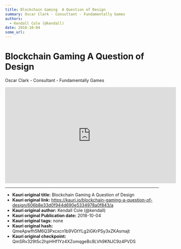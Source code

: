 ```yaml
---
title: Blockchain Gaming  A Question of Design
summary: Oscar Clark - Consultant - Fundamentally Games
authors:
  - Kendall Cole (@kendall)
date: 2018-10-04
some_url: 
---
```


# Blockchain Gaming  A Question of Design


Oscar Clark - Consultant - Fundamentally Games

<div align="center"><iframe width="560" height="315" src="https://www.youtube.com/embed/wm8T9Wzx1nk" frameborder="0" allow="encrypted-media" allowfullscreen></iframe></div>


---

- **Kauri original title:** Blockchain Gaming  A Question of Design
- **Kauri original link:** https://kauri.io/blockchain-gaming-a-question-of-design/606b8e33d0f944d690e5334978a0f843/a
- **Kauri original author:** Kendall Cole (@kendall)
- **Kauri original Publication date:** 2018-10-04
- **Kauri original tags:** none
- **Kauri original hash:** QmeApwfh5M6Q3Pxcxcn1b9VGtYLg2iGKrPSy3xZKAsmajt
- **Kauri original checkpoint:** QmSRv329t5c2hpHHf1Yz4XZomqgeBc8LVh9KNJC9z4PVDS



